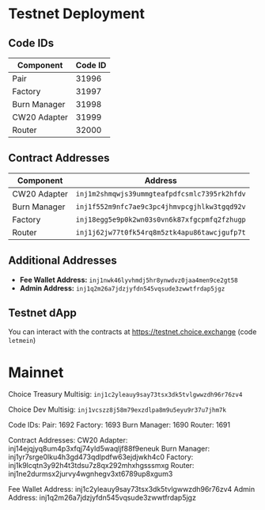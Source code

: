 # Testnet Deployment

## Code IDs

| Component      | Code ID |
| -------------- | ------- |
| Pair           | 31996   |
| Factory        | 31997   |
| Burn Manager   | 31998   |
| CW20 Adapter   | 31999   |
| Router         | 32000   |

## Contract Addresses

| Component      | Address                                                           |
| -------------- | ----------------------------------------------------------------- |
| CW20 Adapter   | `inj1m2shmqwjs39ummgteafpdfcsmlc7395rk2hfdv`                        |
| Burn Manager   | `inj1f552m9nfc7ae9c3pc4jhmvpcgjhlkw3tgqd92v`                        |
| Factory        | `inj18egg5e9p0k2wn03s0vn6k87xfgcpmfq2fzhugp`                        |
| Router         | `inj1j62jw77t0fk54rq8m5ztk4apu86tawcjgufp7t`                        |

## Additional Addresses

- **Fee Wallet Address:** `inj1nwk46lyvhmdj5hr8ynwdvz0jaa4men9ce2gt58`
- **Admin Address:** `inj1q2m26a7jdzjyfdn545vqsude3zwwtfrdap5jgz`

## Testnet dApp

You can interact with the contracts at https://testnet.choice.exchange (code `letmein`)

# Mainnet 

Choice Treasury Multisig: `inj1c2yleauy9say73tsx3dk5tvlgwwzdh96r76zv4`

Choice Dev Multisig: `inj1vcszz8j58m79exzdlpa8m9u5eyu9r37u7jhm7k`

Code IDs:
  Pair:                1692
  Factory:             1693
  Burn Manager:        1690
  Router:              1691

Contract Addresses:
  CW20 Adapter:        inj14ejqjyq8um4p3xfqj74yld5waqljf88f9eneuk
  Burn Manager:        inj1yr7srge0lku4h3gd473qdlpdfw63ejdjwkh4c0
  Factory:             inj1k9lcqtn3y92h4t3tdsu7z8qx292mhxhgsssmxg
  Router:              inj1ne2durmsx2jurvy4wgnhegv3xt6789up8xgum3

Fee Wallet Address:        inj1c2yleauy9say73tsx3dk5tvlgwwzdh96r76zv4
Admin Address:        inj1q2m26a7jdzjyfdn545vqsude3zwwtfrdap5jgz
